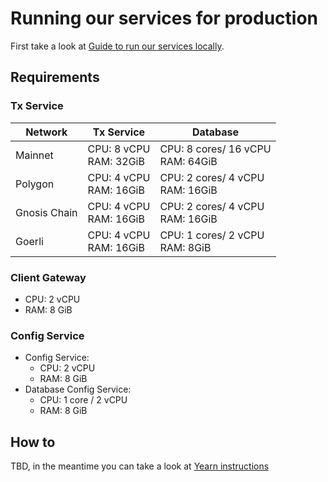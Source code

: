 # Running our services for production

First take a look at [Guide to run our services locally](running_locally.md).

## Requirements

### Tx Service

| Network 		| Tx Service 					| Database |
| -------		| ---------- 					| -------- |
| Mainnet		| CPU: 8 vCPU<br />RAM: 32GiB	| CPU: 8 cores/ 16 vCPU<br />RAM: 64GiB |
| Polygon		| CPU: 4 vCPU<br />RAM: 16GiB	| CPU: 2 cores/ 4 vCPU<br />RAM: 16GiB |
| Gnosis Chain	| CPU: 4 vCPU<br />RAM: 16GiB	| CPU: 2 cores/ 4 vCPU<br />RAM: 16GiB |
| Goerli		| CPU: 4 vCPU<br />RAM: 16GiB	| CPU: 1 cores/ 2 vCPU<br />RAM: 8GiB|

### Client Gateway
- CPU: 2 vCPU
- RAM: 8 GiB

### Config Service
- Config Service:
	- CPU: 2 vCPU
	-  RAM: 8 GiB
- Database Config Service:
	- CPU: 1 core / 2 vCPU
	- RAM: 8 GiB


## How to

TBD, in the meantime you can take a look at [Yearn instructions](https://github.com/numan/yearn-gnosis-safe)
